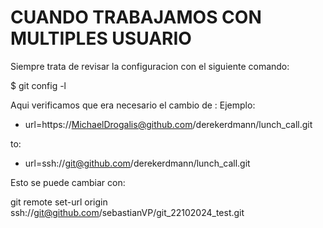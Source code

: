 # CUANDO TRABAJAMOS CON MULTIPLES USUARIO

Siempre trata de revisar la configuracion con el siguiente comando:

$ git config -l

Aqui verificamos que era necesario el cambio de :
Ejemplo:

* url=https://MichaelDrogalis@github.com/derekerdmann/lunch_call.git

to:

* url=ssh://git@github.com/derekerdmann/lunch_call.git

Esto se puede cambiar con:


git remote set-url origin ssh://git@github.com/sebastianVP/git_22102024_test.git
